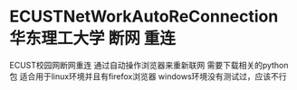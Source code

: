 # ECUSTNetWorkAutoReConnection 华东理工大学 断网 重连
ECUST校园网断网重连
通过自动操作浏览器来重新联网
需要下载相关的python包
适合用于linux环境并且有firefox浏览器
windows环境没有测试过，应该不行
